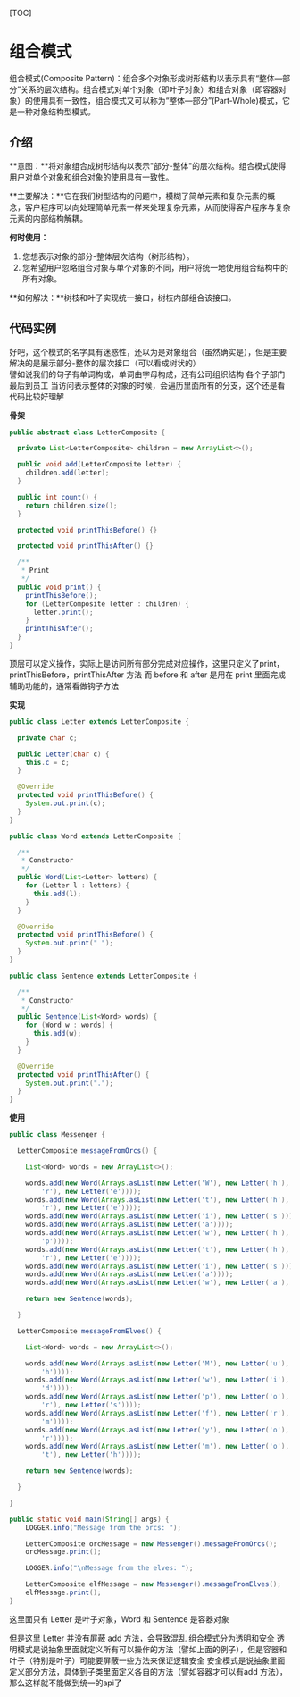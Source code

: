 [TOC]

# 组合模式
组合模式(Composite Pattern)：组合多个对象形成树形结构以表示具有“整体—部分”关系的层次结构。组合模式对单个对象（即叶子对象）和组合对象（即容器对象）的使用具有一致性，组合模式又可以称为“整体—部分”(Part-Whole)模式，它是一种对象结构型模式。

## 介绍
**意图：**将对象组合成树形结构以表示"部分-整体"的层次结构。组合模式使得用户对单个对象和组合对象的使用具有一致性。

**主要解决：**它在我们树型结构的问题中，模糊了简单元素和复杂元素的概念，客户程序可以向处理简单元素一样来处理复杂元素，从而使得客户程序与复杂元素的内部结构解耦。

**何时使用：** 
1. 您想表示对象的部分-整体层次结构（树形结构）。 
2. 您希望用户忽略组合对象与单个对象的不同，用户将统一地使用组合结构中的所有对象。

**如何解决：**树枝和叶子实现统一接口，树枝内部组合该接口。

## 代码实例
好吧，这个模式的名字具有迷惑性，还以为是对象组合（虽然确实是），但是主要解决的是展示部分-整体的层次接口（可以看成树状的）   
譬如说我们的句子有单词构成，单词由字母构成，还有公司组织结构 各个子部门最后到员工
当访问表示整体的对象的时候，会遍历里面所有的分支，这个还是看代码比较好理解

**骨架**
```java
public abstract class LetterComposite {

  private List<LetterComposite> children = new ArrayList<>();

  public void add(LetterComposite letter) {
    children.add(letter);
  }

  public int count() {
    return children.size();
  }

  protected void printThisBefore() {}

  protected void printThisAfter() {}

  /**
   * Print
   */
  public void print() {
    printThisBefore();
    for (LetterComposite letter : children) {
      letter.print();
    }
    printThisAfter();
  }
}
``` 
顶层可以定义操作，实际上是访问所有部分完成对应操作，这里只定义了print，printThisBefore，printThisAfter 方法
而 before 和 after 是用在 print 里面完成辅助功能的，通常看做钩子方法

**实现**
```java
public class Letter extends LetterComposite {

  private char c;

  public Letter(char c) {
    this.c = c;
  }

  @Override
  protected void printThisBefore() {
    System.out.print(c);
  }
}

public class Word extends LetterComposite {

  /**
   * Constructor
   */
  public Word(List<Letter> letters) {
    for (Letter l : letters) {
      this.add(l);
    }
  }

  @Override
  protected void printThisBefore() {
    System.out.print(" ");
  }
}

public class Sentence extends LetterComposite {

  /**
   * Constructor
   */
  public Sentence(List<Word> words) {
    for (Word w : words) {
      this.add(w);
    }
  }

  @Override
  protected void printThisAfter() {
    System.out.print(".");
  }
}
``` 

**使用**
```java
public class Messenger {

  LetterComposite messageFromOrcs() {

    List<Word> words = new ArrayList<>();

    words.add(new Word(Arrays.asList(new Letter('W'), new Letter('h'), new Letter('e'), new Letter(
        'r'), new Letter('e'))));
    words.add(new Word(Arrays.asList(new Letter('t'), new Letter('h'), new Letter('e'), new Letter(
        'r'), new Letter('e'))));
    words.add(new Word(Arrays.asList(new Letter('i'), new Letter('s'))));
    words.add(new Word(Arrays.asList(new Letter('a'))));
    words.add(new Word(Arrays.asList(new Letter('w'), new Letter('h'), new Letter('i'), new Letter(
        'p'))));
    words.add(new Word(Arrays.asList(new Letter('t'), new Letter('h'), new Letter('e'), new Letter(
        'r'), new Letter('e'))));
    words.add(new Word(Arrays.asList(new Letter('i'), new Letter('s'))));
    words.add(new Word(Arrays.asList(new Letter('a'))));
    words.add(new Word(Arrays.asList(new Letter('w'), new Letter('a'), new Letter('y'))));

    return new Sentence(words);

  }

  LetterComposite messageFromElves() {

    List<Word> words = new ArrayList<>();

    words.add(new Word(Arrays.asList(new Letter('M'), new Letter('u'), new Letter('c'), new Letter(
        'h'))));
    words.add(new Word(Arrays.asList(new Letter('w'), new Letter('i'), new Letter('n'), new Letter(
        'd'))));
    words.add(new Word(Arrays.asList(new Letter('p'), new Letter('o'), new Letter('u'), new Letter(
        'r'), new Letter('s'))));
    words.add(new Word(Arrays.asList(new Letter('f'), new Letter('r'), new Letter('o'), new Letter(
        'm'))));
    words.add(new Word(Arrays.asList(new Letter('y'), new Letter('o'), new Letter('u'), new Letter(
        'r'))));
    words.add(new Word(Arrays.asList(new Letter('m'), new Letter('o'), new Letter('u'), new Letter(
        't'), new Letter('h'))));

    return new Sentence(words);

  }

}

public static void main(String[] args) {
    LOGGER.info("Message from the orcs: ");

    LetterComposite orcMessage = new Messenger().messageFromOrcs();
    orcMessage.print();

    LOGGER.info("\nMessage from the elves: ");

    LetterComposite elfMessage = new Messenger().messageFromElves();
    elfMessage.print();
}
``` 

这里面只有 Letter 是叶子对象，Word 和 Sentence 是容器对象

但是这里 Letter 并没有屏蔽 add 方法，会导致混乱
组合模式分为透明和安全
透明模式是说抽象里面就定义所有可以操作的方法（譬如上面的例子），但是容器和叶子（特别是叶子）可能要屏蔽一些方法来保证逻辑安全
安全模式是说抽象里面定义部分方法，具体到子类里面定义各自的方法（譬如容器才可以有add 方法），那么这样就不能做到统一的api了
